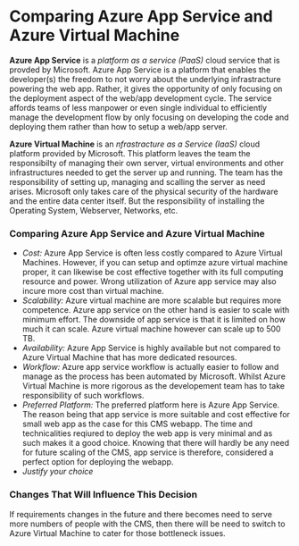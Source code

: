 # Comparing Azure App Service and Azure Virtual Machine

**Azure App Service** is a *platform as a service (PaaS)* cloud service that is provded by Microsoft. Azure App Service is a platform that enables the developer(s) the freedom to not worry about the underlying infrastracture powering the web app. Rather, it gives the opportunity of only focusing on the deployment aspect of the web/app development cycle. The service affords teams of less manpower or even single individual to efficiently manage the development flow by only focusing on developing the code and deploying them rather than how to setup a web/app server.

**Azure Virtual Machine** is an *nfrastracture as a Service (IaaS)* cloud platform provided by Microsoft. This platform leaves the team the responsibilty of managing their own server, virtual environments and other infrastructures needed to get the server up and running. The team has the responsibility of setting up, managing and scalling the server as need arises. Microsoft only takes care of the physical security of the hardware and the entire data center itself. But the responsibility of installing the Operating System, Webserver, Networks, etc.


### Comparing Azure App Service and Azure Virtual Machine

- *Cost:* Azure App Service is often less costly compared to Azure Virtual Machines. However, if you can setup and optimze azure virtual machine proper, it can likewise be cost effective together with its full computing resource and power. Wrong utilization of Azure app service may also incure more cost than virtual machine.
- *Scalability:* Azure virtual machine are more scalable but requires more competence. Azure app service on the other hand is easier to scale with minimum effort. The downside of app service is that it is limited on how much it can scale. Azure virtual machine however can scale up to 500 TB.
- *Availability:* Azure App Service is highly available but not compared to Azure Virtual Machine that has more dedicated resources.
- *Workflow:* Azure app service workflow is actually easier to follow and manage as the process has been automated by Microsoft. Whilst Azure Virtual Machine is more rigorous as the developement team has to take responsibility of such workflows.
- *Preferred Platform:* The preferred platform here is Azure App Service. The reason being that app service is more suitable and cost effective for small web app as the case for this CMS webapp. The time and technicalities reqiured to deploy the web app is very minimal and as such makes it a good choice. Knowing that there will hardly be any need for future scaling of the CMS, app service is therefore, considered a perfect option for deploying the webapp.
- *Justify your choice*

### Changes That Will Influence This Decision

If requirements changes in the future and there becomes need to serve more numbers of people with the CMS, then there will be need to switch to Azure Virtual Machine to cater for those bottleneck issues.

